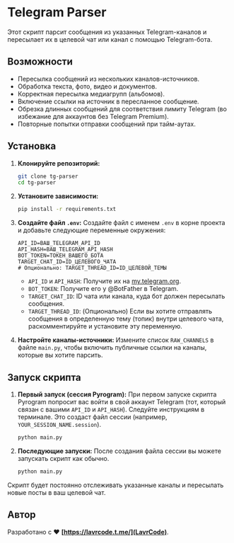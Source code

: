 # Telegram Parser

Этот скрипт парсит сообщения из указанных Telegram-каналов и пересылает их в целевой чат или канал с помощью Telegram-бота.

## Возможности

-   Пересылка сообщений из нескольких каналов-источников.
-   Обработка текста, фото, видео и документов.
-   Корректная пересылка медиагрупп (альбомов).
-   Включение ссылки на источник в пересланное сообщение.
-   Обрезка длинных сообщений для соответствия лимиту Telegram (во избежание для аккаунтов без Telegram Premium).
-   Повторные попытки отправки сообщений при тайм-аутах.

## Установка

1.  **Клонируйте репозиторий:**
    ```bash
    git clone tg-parser
    cd tg-parser
    ```

2.  **Установите зависимости:**
    ```bash
    pip install -r requirements.txt
    ```

3.  **Создайте файл `.env`:**
    Создайте файл с именем `.env` в корне проекта и добавьте следующие переменные окружения:

    ```dotenv
    API_ID=ВАШ_TELEGRAM_API_ID
    API_HASH=ВАШ_TELEGRAM_API_HASH
    BOT_TOKEN=ТОКЕН_ВАШЕГО_БОТА
    TARGET_CHAT_ID=ID_ЦЕЛЕВОГО_ЧАТА 
    # Опционально: TARGET_THREAD_ID=ID_ЦЕЛЕВОЙ_ТЕМЫ 
    ```

    -   `API_ID` и `API_HASH`: Получите их на [my.telegram.org](https://my.telegram.org/apps).
    -   `BOT_TOKEN`: Получите его у @BotFather в Telegram.
    -   `TARGET_CHAT_ID`: ID чата или канала, куда бот должен пересылать сообщения.
    -   `TARGET_THREAD_ID`: (Опционально) Если вы хотите отправлять сообщения в определенную тему (топик) внутри целевого чата, раскомментируйте и установите эту переменную.

4.  **Настройте каналы-источники:**
    Измените список `RAW_CHANNELS` в файле `main.py`, чтобы включить публичные ссылки на каналы, которые вы хотите парсить.

## Запуск скрипта

1.  **Первый запуск (сессия Pyrogram):**
    При первом запуске скрипта Pyrogram попросит вас войти в свой аккаунт Telegram (тот, который связан с вашими `API_ID` и `API_HASH`). Следуйте инструкциям в терминале. Это создаст файл сессии (например, `YOUR_SESSION_NAME.session`).
    ```bash
    python main.py
    ```

2.  **Последующие запуски:**
    После создания файла сессии вы можете запускать скрипт как обычно.
    ```bash
    python main.py
    ```

Скрипт будет постоянно отслеживать указанные каналы и пересылать новые посты в ваш целевой чат.

## Автор

Разработано с ❤️ **[https://lavrcode.t.me/](LavrCode)**.